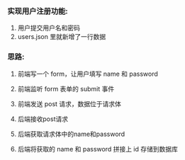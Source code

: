 ### 实现用户注册功能:
1. 用户提交用户名和密码
2. users.json 里就新增了一行数据

### 思路:
1. 前端写一个 form，让用户填写 name 和 password
2. 前端监听 form 表单的 submit 事件
3. 前端发送 post 请求，数据位于请求体

1. 后端接收post请求
2. 后端获取请求体中的name和password
3. 后端将获取的 name 和 password 拼接上 id 存储到数据库